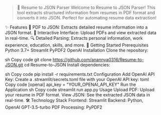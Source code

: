 > 📄 Resume to JSON Parser
Welcome to Resume to JSON Parser! This tool extracts structured information from resumes in PDF format and converts it into JSON. Perfect for automating resume data extraction!

✨ Features
📂 PDF to JSON: Extracts detailed resume information into a JSON format.
💬 Interactive Interface: Upload PDFs and view extracted data in real-time.
🔍 Detailed Parsing: Extracts personal information, work experience, education, skills, and more.
🚀 Getting Started
Prerequisites
Python 3.7+
Streamlit
PyPDF2
OpenAI
Installation
Clone the repository:

sh
Copy code
git clone https://github.com/anannya0316/Resume-to-JSON.git
cd Resume-to-JSON
Install dependencies:

sh
Copy code
pip install -r requirements.txt
Configuration
Add OpenAI API Key:
Create a .streamlit/secrets.toml file with your OpenAI API key:
toml
Copy code
[openai]
api_key = "YOUR_OPENAI_API_KEY"
Run the Application
sh
Copy code
streamlit run app.py
Usage
Upload PDF: Upload your resume in PDF format.
View JSON: See the extracted JSON data in real-time.
🛠️ Technology Stack
Frontend: Streamlit
Backend: Python, OpenAI GPT-3.5-turbo
PDF Processing: PyPDF2
